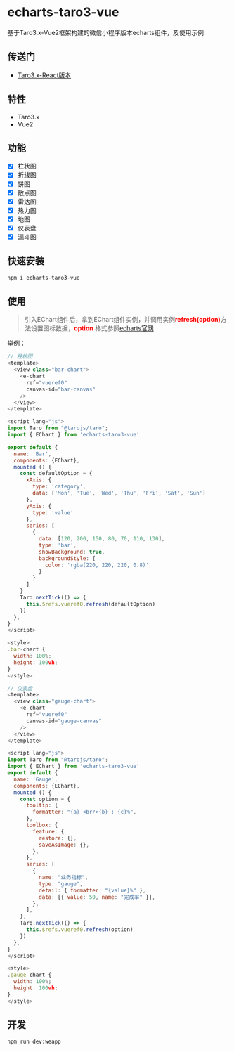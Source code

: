 # echarts-taro3-vue

基于Taro3.x-Vue2框架构建的微信小程序版本echarts组件，及使用示例

## 传送门
+ [Taro3.x-React版本](https://github.com/Cecilxx/echarts-taro3-react)

## 特性
+ Taro3.x
+ Vue2

## 功能
+ [x] 柱状图
+ [x] 折线图
+ [x] 饼图
+ [x] 散点图
+ [x] 雷达图
+ [x] 热力图
+ [x] 地图
+ [x] 仪表盘
+ [x] 漏斗图

## 快速安装
```bash
npm i echarts-taro3-vue
```
## 使用

> 引入EChart组件后，拿到EChart组件实例，并调用实例<b style="color: red">refresh(option)</b>方法设置图标数据，<b style="color: red">option</b> 格式参照[echarts官网](https://echarts.apache.org/examples/zh/index.html)

举例：

```js
// 柱状图
<template>
  <view class="bar-chart">
    <e-chart
      ref="vueref0"
      canvas-id="bar-canvas"
    />
  </view>
</template>

<script lang="js">
import Taro from "@tarojs/taro";
import { EChart } from 'echarts-taro3-vue'

export default {
  name: 'Bar',
  components: {EChart},
  mounted () {
    const defaultOption = {
      xAxis: {
        type: 'category',
        data: ['Mon', 'Tue', 'Wed', 'Thu', 'Fri', 'Sat', 'Sun']
      },
      yAxis: {
        type: 'value'
      },
      series: [
        {
          data: [120, 200, 150, 80, 70, 110, 130],
          type: 'bar',
          showBackground: true,
          backgroundStyle: {
            color: 'rgba(220, 220, 220, 0.8)'
          }
        }
      ]
    }
    Taro.nextTick(() => {
      this.$refs.vueref0.refresh(defaultOption)
    })
  },
}
</script>

<style>
.bar-chart {
  width: 100%;
  height: 100vh;
}
</style>
```

```js
// 仪表盘
<template>
  <view class="gauge-chart">
    <e-chart
      ref="vueref0"
      canvas-id="gauge-canvas"
    />
  </view>
</template>

<script lang="js">
import Taro from "@tarojs/taro";
import { EChart } from 'echarts-taro3-vue'
export default {
  name: 'Gauge',
  components: {EChart},
  mounted () {
    const option = {
      tooltip: {
        formatter: "{a} <br/>{b} : {c}%",
      },
      toolbox: {
        feature: {
          restore: {},
          saveAsImage: {},
        },
      },
      series: [
        {
          name: "业务指标",
          type: "gauge",
          detail: { formatter: "{value}%" },
          data: [{ value: 50, name: "完成率" }],
        },
      ],
    };
    Taro.nextTick(() => {
      this.$refs.vueref0.refresh(option)
    })
  },
}
</script>

<style>
.gauge-chart {
  width: 100%;
  height: 100vh;
}
</style>

```

## 开发
```bash
npm run dev:weapp
```
